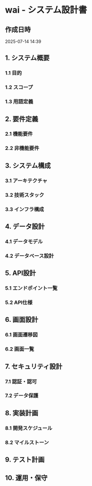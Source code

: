 # wai - システム設計書

## 作成日時
2025-07-14 14:39

## 1. システム概要
### 1.1 目的


### 1.2 スコープ


### 1.3 用語定義


## 2. 要件定義
### 2.1 機能要件


### 2.2 非機能要件


## 3. システム構成
### 3.1 アーキテクチャ


### 3.2 技術スタック


### 3.3 インフラ構成


## 4. データ設計
### 4.1 データモデル


### 4.2 データベース設計


## 5. API設計
### 5.1 エンドポイント一覧


### 5.2 API仕様


## 6. 画面設計
### 6.1 画面遷移図


### 6.2 画面一覧


## 7. セキュリティ設計
### 7.1 認証・認可


### 7.2 データ保護


## 8. 実装計画
### 8.1 開発スケジュール


### 8.2 マイルストーン


## 9. テスト計画


## 10. 運用・保守

